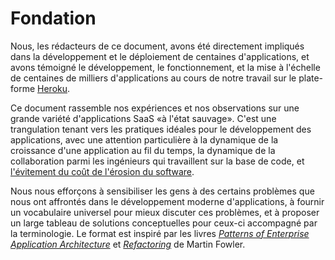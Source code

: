 Fondation
=========

Nous, les rédacteurs de ce document, avons été directement impliqués dans la développement et le déploiement de centaines d'applications, et avons témoigné le développement, le fonctionnement, et la mise à l'échelle de centaines de milliers d'applications au cours de notre travail sur le plate-forme [Heroku](http://www.heroku.com/).

Ce document rassemble nos expériences et nos observations sur une grande variété d'applications SaaS «à l'état sauvage». C'est une trangulation tenant vers les pratiques idéales pour le développement des applications, avec une attention particulière à la dynamique de la croissance d'une application au fil du temps, la dynamique de la collaboration parmi les ingénieurs qui travaillent sur la base de code, et [l'évitement du coût de l'érosion du software](http://blog.heroku.com/archives/2011/6/28/the_new_heroku_4_erosion_resistance_explicit_contracts/).

Nous nous efforçons à sensibiliser les gens à des certains problèmes que nous ont affrontés dans le développement moderne d'applications, à fournir un vocabulaire universel pour mieux discuter ces problèmes, et à proposer un large tableau de solutions conceptuelles pour ceux-ci accompagné par la terminologie. Le format est inspiré par les livres *[Patterns of Enterprise Application Architecture](http://books.google.com/books/about/Patterns_of_enterprise_application_archi.html?id=FyWZt5DdvFkC)* et *[Refactoring](http://books.google.com/books/about/Refactoring.html?id=1MsETFPD3I0C)* de Martin Fowler.

